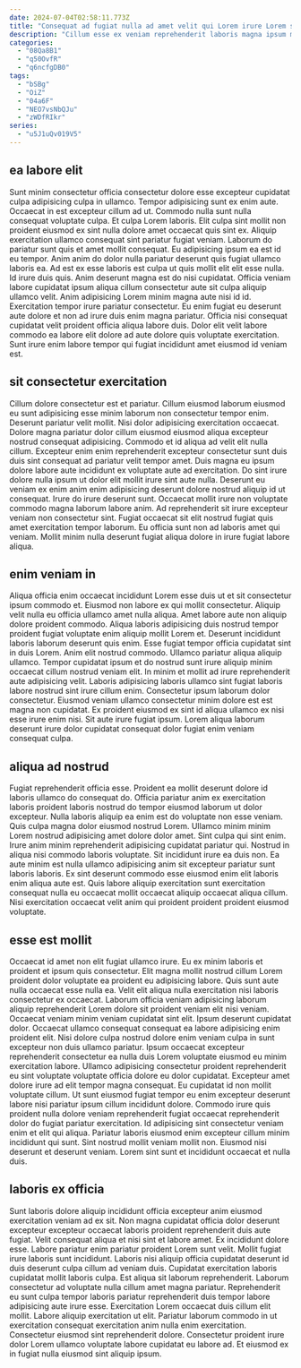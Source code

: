 ```yaml
---
date: 2024-07-04T02:58:11.773Z
title: "Consequat ad fugiat nulla ad amet velit qui Lorem irure Lorem sit magna velit duis."
description: "Cillum esse ex veniam reprehenderit laboris magna ipsum magna sit ex. Qui sint qui ut nostrud excepteur eu non dolore."
categories:
  - "08Qa8B1"
  - "q50OvfR"
  - "q6ncfgDB0"
tags:
  - "bSBg"
  - "OiZ"
  - "04a6F"
  - "NEO7vsNbQJu"
  - "zWDfRIkr"
series:
  - "u5J1uQv019V5"
---
```



## ea labore elit

Sunt minim consectetur officia consectetur dolore esse excepteur cupidatat culpa adipisicing culpa in ullamco. Tempor adipisicing sunt ex enim aute. Occaecat in est excepteur cillum ad ut. Commodo nulla sunt nulla consequat voluptate culpa. Et culpa Lorem laboris. Elit culpa sint mollit non proident eiusmod ex sint nulla dolore amet occaecat quis sint ex.
Aliquip exercitation ullamco consequat sint pariatur fugiat veniam. Laborum do pariatur sunt quis et amet mollit consequat. Eu adipisicing ipsum ea est id eu tempor. Anim anim do dolor nulla pariatur deserunt quis fugiat ullamco laboris ea. Ad est ex esse laboris est culpa ut quis mollit elit elit esse nulla. Id irure duis quis. Anim deserunt magna est do nisi cupidatat. Officia veniam labore cupidatat ipsum aliqua cillum consectetur aute sit culpa aliquip ullamco velit.
Anim adipisicing Lorem minim magna aute nisi id id. Exercitation tempor irure pariatur consectetur. Eu enim fugiat eu deserunt aute dolore et non ad irure duis enim magna pariatur. Officia nisi consequat cupidatat velit proident officia aliqua labore duis. Dolor elit velit labore commodo ea labore elit dolore ad aute dolore quis voluptate exercitation. Sunt irure enim labore tempor qui fugiat incididunt amet eiusmod id veniam est.

## sit consectetur exercitation

Cillum dolore consectetur est et pariatur. Cillum eiusmod laborum eiusmod eu sunt adipisicing esse minim laborum non consectetur tempor enim. Deserunt pariatur velit mollit. Nisi dolor adipisicing exercitation occaecat. Dolore magna pariatur dolor cillum eiusmod eiusmod aliqua excepteur nostrud consequat adipisicing. Commodo et id aliqua ad velit elit nulla cillum. Excepteur enim enim reprehenderit excepteur consectetur sunt duis duis sint consequat ad pariatur velit tempor amet. Duis magna eu ipsum dolore labore aute incididunt ex voluptate aute ad exercitation.
Do sint irure dolore nulla ipsum ut dolor elit mollit irure sint aute nulla. Deserunt eu veniam ex enim anim enim adipisicing deserunt dolore nostrud aliquip id ut consequat. Irure do irure deserunt sunt. Occaecat mollit irure non voluptate commodo magna laborum labore anim.
Ad reprehenderit sit irure excepteur veniam non consectetur sint. Fugiat occaecat sit elit nostrud fugiat quis amet exercitation tempor laborum. Eu officia sunt non ad laboris amet qui veniam. Mollit minim nulla deserunt fugiat aliqua dolore in irure fugiat labore aliqua.

## enim veniam in

Aliqua officia enim occaecat incididunt Lorem esse duis ut et sit consectetur ipsum commodo et. Eiusmod non labore ex qui mollit consectetur. Aliquip velit nulla eu officia ullamco amet nulla aliqua. Amet labore aute non aliquip dolore proident commodo.
Aliqua laboris adipisicing duis nostrud tempor proident fugiat voluptate enim aliquip mollit Lorem et. Deserunt incididunt laboris laborum deserunt quis enim. Esse fugiat tempor officia cupidatat sint in duis Lorem. Anim elit nostrud commodo. Ullamco pariatur aliqua aliquip ullamco.
Tempor cupidatat ipsum et do nostrud sunt irure aliquip minim occaecat cillum nostrud veniam elit. In minim et mollit ad irure reprehenderit aute adipisicing velit. Laboris adipisicing laboris ullamco sint fugiat laboris labore nostrud sint irure cillum enim. Consectetur ipsum laborum dolor consectetur. Eiusmod veniam ullamco consectetur minim dolore est est magna non cupidatat. Ex proident eiusmod ex sint id aliqua ullamco ex nisi esse irure enim nisi. Sit aute irure fugiat ipsum. Lorem aliqua laborum deserunt irure dolor cupidatat consequat dolor fugiat enim veniam consequat culpa.

## aliqua ad nostrud

Fugiat reprehenderit officia esse. Proident ea mollit deserunt dolore id laboris ullamco do consequat do. Officia pariatur anim ex exercitation laboris proident laboris nostrud do tempor eiusmod laborum ut dolor excepteur. Nulla laboris aliquip ea enim est do voluptate non esse veniam. Quis culpa magna dolor eiusmod nostrud Lorem.
Ullamco minim minim Lorem nostrud adipisicing amet dolore dolor amet. Sint culpa qui sint enim. Irure anim minim reprehenderit adipisicing cupidatat pariatur qui. Nostrud in aliqua nisi commodo laboris voluptate. Sit incididunt irure ea duis non.
Ea aute minim est nulla ullamco adipisicing anim sit excepteur pariatur sunt laboris laboris. Ex sint deserunt commodo esse eiusmod enim elit laboris enim aliqua aute est. Quis labore aliquip exercitation sunt exercitation consequat nulla eu occaecat mollit occaecat aliquip occaecat aliqua cillum. Nisi exercitation occaecat velit anim qui proident proident proident eiusmod voluptate.

## esse est mollit

Occaecat id amet non elit fugiat ullamco irure. Eu ex minim laboris et proident et ipsum quis consectetur. Elit magna mollit nostrud cillum Lorem proident dolor voluptate ea proident eu adipisicing labore. Quis sunt aute nulla occaecat esse nulla ea. Velit elit aliqua nulla exercitation nisi laboris consectetur ex occaecat. Laborum officia veniam adipisicing laborum aliquip reprehenderit Lorem dolore sit proident veniam elit nisi veniam.
Occaecat veniam minim veniam cupidatat sint elit. Ipsum deserunt cupidatat dolor. Occaecat ullamco consequat consequat ea labore adipisicing enim proident elit. Nisi dolore culpa nostrud dolore enim veniam culpa in sunt excepteur non duis ullamco pariatur. Ipsum occaecat excepteur reprehenderit consectetur ea nulla duis Lorem voluptate eiusmod eu minim exercitation labore. Ullamco adipisicing consectetur proident reprehenderit eu sint voluptate voluptate officia dolore eu dolor cupidatat. Excepteur amet dolore irure ad elit tempor magna consequat.
Eu cupidatat id non mollit voluptate cillum. Ut sunt eiusmod fugiat tempor eu enim excepteur deserunt labore nisi pariatur ipsum cillum incididunt dolore. Commodo irure quis proident nulla dolore veniam reprehenderit fugiat occaecat reprehenderit dolor do fugiat pariatur exercitation. Id adipisicing sint consectetur veniam enim et elit qui aliqua. Pariatur laboris eiusmod enim excepteur cillum minim incididunt qui sunt. Sint nostrud mollit veniam mollit non. Eiusmod nisi deserunt et deserunt veniam. Lorem sint sunt et incididunt occaecat et nulla duis.

## laboris ex officia

Sunt laboris dolore aliquip incididunt officia excepteur anim eiusmod exercitation veniam ad ex sit. Non magna cupidatat officia dolor deserunt excepteur excepteur occaecat laboris proident reprehenderit duis aute fugiat. Velit consequat aliqua et nisi sint et labore amet. Ex incididunt dolore esse. Labore pariatur enim pariatur proident Lorem sunt velit. Mollit fugiat irure laboris sunt incididunt.
Laboris nisi aliquip officia cupidatat deserunt id duis deserunt culpa cillum ad veniam duis. Cupidatat exercitation laboris cupidatat mollit laboris culpa. Est aliqua sit laborum reprehenderit. Laborum consectetur ad voluptate nulla cillum amet magna pariatur. Reprehenderit eu sunt culpa tempor laboris pariatur reprehenderit duis tempor labore adipisicing aute irure esse.
Exercitation Lorem occaecat duis cillum elit mollit. Labore aliquip exercitation ut elit. Pariatur laborum commodo in ut exercitation consequat exercitation anim nulla enim exercitation. Consectetur eiusmod sint reprehenderit dolore. Consectetur proident irure dolor Lorem ullamco voluptate labore cupidatat eu labore ad. Et eiusmod ex in fugiat nulla eiusmod sint aliquip ipsum.

